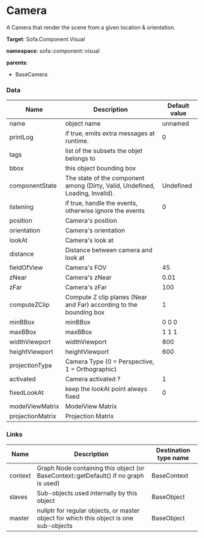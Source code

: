 <!-- generate_doc -->
# Camera

A Camera that render the scene from a given location & orientation.


__Target__: Sofa.Component.Visual

__namespace__: sofa::component::visual

__parents__:

- BaseCamera

### Data

<table>
    <thead>
        <tr>
            <th>Name</th>
            <th>Description</th>
            <th>Default value</th>
        </tr>
    </thead>
    <tbody>
	<tr>
		<td>name</td>
		<td>
object name
		</td>
		<td>unnamed</td>
	</tr>
	<tr>
		<td>printLog</td>
		<td>
if true, emits extra messages at runtime.
		</td>
		<td>0</td>
	</tr>
	<tr>
		<td>tags</td>
		<td>
list of the subsets the objet belongs to
		</td>
		<td></td>
	</tr>
	<tr>
		<td>bbox</td>
		<td>
this object bounding box
		</td>
		<td></td>
	</tr>
	<tr>
		<td>componentState</td>
		<td>
The state of the component among (Dirty, Valid, Undefined, Loading, Invalid).
		</td>
		<td>Undefined</td>
	</tr>
	<tr>
		<td>listening</td>
		<td>
if true, handle the events, otherwise ignore the events
		</td>
		<td>0</td>
	</tr>
	<tr>
		<td>position</td>
		<td>
Camera's position
		</td>
		<td></td>
	</tr>
	<tr>
		<td>orientation</td>
		<td>
Camera's orientation
		</td>
		<td></td>
	</tr>
	<tr>
		<td>lookAt</td>
		<td>
Camera's look at
		</td>
		<td></td>
	</tr>
	<tr>
		<td>distance</td>
		<td>
Distance between camera and look at
		</td>
		<td></td>
	</tr>
	<tr>
		<td>fieldOfView</td>
		<td>
Camera's FOV
		</td>
		<td>45</td>
	</tr>
	<tr>
		<td>zNear</td>
		<td>
Camera's zNear
		</td>
		<td>0.01</td>
	</tr>
	<tr>
		<td>zFar</td>
		<td>
Camera's zFar
		</td>
		<td>100</td>
	</tr>
	<tr>
		<td>computeZClip</td>
		<td>
Compute Z clip planes (Near and Far) according to the bounding box
		</td>
		<td>1</td>
	</tr>
	<tr>
		<td>minBBox</td>
		<td>
minBBox
		</td>
		<td>0 0 0</td>
	</tr>
	<tr>
		<td>maxBBox</td>
		<td>
maxBBox
		</td>
		<td>1 1 1</td>
	</tr>
	<tr>
		<td>widthViewport</td>
		<td>
widthViewport
		</td>
		<td>800</td>
	</tr>
	<tr>
		<td>heightViewport</td>
		<td>
heightViewport
		</td>
		<td>600</td>
	</tr>
	<tr>
		<td>projectionType</td>
		<td>
Camera Type (0 = Perspective, 1 = Orthographic)
		</td>
		<td></td>
	</tr>
	<tr>
		<td>activated</td>
		<td>
Camera activated ?
		</td>
		<td>1</td>
	</tr>
	<tr>
		<td>fixedLookAt</td>
		<td>
keep the lookAt point always fixed
		</td>
		<td>0</td>
	</tr>
	<tr>
		<td>modelViewMatrix</td>
		<td>
ModelView Matrix
		</td>
		<td></td>
	</tr>
	<tr>
		<td>projectionMatrix</td>
		<td>
Projection Matrix
		</td>
		<td></td>
	</tr>

</tbody>
</table>

### Links


| Name | Description | Destination type name |
| ---- | ----------- | --------------------- |
|context|Graph Node containing this object (or BaseContext::getDefault() if no graph is used)|BaseContext|
|slaves|Sub-objects used internally by this object|BaseObject|
|master|nullptr for regular objects, or master object for which this object is one sub-objects|BaseObject|

